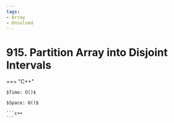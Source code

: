```yaml
---
tags:
- Array
- Unsolved
---
```



# 915. Partition Array into Disjoint Intervals

=== "C++"

    $Time: O()$

    $Space: O()$

    ```c++
    ```